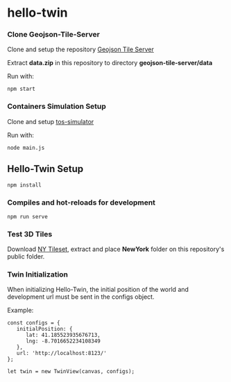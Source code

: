 # hello-twin

### Clone Geojson-Tile-Server
Clone and setup the repository [Geojson Tile Server](https://github.com/TNOCS/geojson-tile-server)

Extract **data.zip** in this repository to directory **geojson-tile-server/data**

Run with:
```
npm start
```
### Containers Simulation Setup
Clone and setup [tos-simulator](https://github.com/triedeti/tos-simulator-socket)

Run with:
```
node main.js
```
## Hello-Twin Setup
```
npm install
```
### Compiles and hot-reloads for development
```
npm run serve
```

### Test 3D Tiles
Download [NY Tileset](https://s3.amazonaws.com/cesiumjs/3DTiles/NewYork.zip),
extract and place **NewYork** folder on this repository's public folder.

### Twin Initialization

When initializing Hello-Twin, the initial position of the world and development url must be sent in the configs object.

Example: 
```
const configs = {
   initialPosition: {
      lat: 41.185523935676713,
      lng: -8.7016652234108349
   },
   url: 'http://localhost:8123/'
};

let twin = new TwinView(canvas, configs);
```
